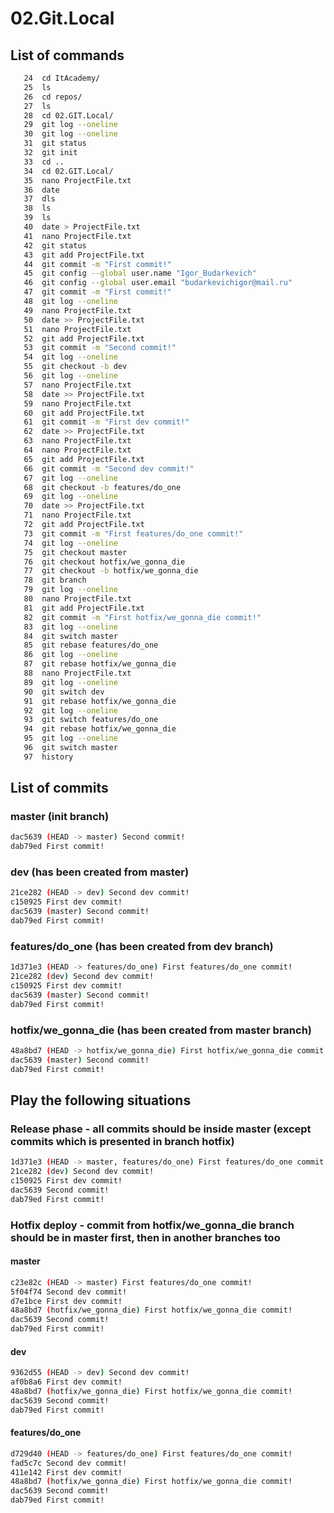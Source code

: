 # 02.Git.Local

## List of commands

```bash
   24  cd ItAcademy/
   25  ls
   26  cd repos/
   27  ls
   28  cd 02.GIT.Local/
   29  git log --oneline
   30  git log --oneline
   31  git status
   32  git init
   33  cd ..
   34  cd 02.GIT.Local/
   35  nano ProjectFile.txt
   36  date
   37  dls
   38  ls
   39  ls
   40  date > ProjectFile.txt
   41  nano ProjectFile.txt
   42  git status
   43  git add ProjectFile.txt
   44  git commit -m "First commit!"
   45  git config --global user.name "Igor_Budarkevich"
   46  git config --global user.email "budarkevichigor@mail.ru"
   47  git commit -m "First commit!"
   48  git log --oneline
   49  nano ProjectFile.txt
   50  date >> ProjectFile.txt
   51  nano ProjectFile.txt
   52  git add ProjectFile.txt
   53  git commit -m "Second commit!"
   54  git log --oneline
   55  git checkout -b dev
   56  git log --oneline
   57  nano ProjectFile.txt
   58  date >> ProjectFile.txt
   59  nano ProjectFile.txt
   60  git add ProjectFile.txt
   61  git commit -m "First dev commit!"
   62  date >> ProjectFile.txt
   63  nano ProjectFile.txt
   64  nano ProjectFile.txt
   65  git add ProjectFile.txt
   66  git commit -m "Second dev commit!"
   67  git log --oneline
   68  git checkout -b features/do_one
   69  git log --oneline
   70  date >> ProjectFile.txt
   71  nano ProjectFile.txt
   72  git add ProjectFile.txt
   73  git commit -m "First features/do_one commit!"
   74  git log --oneline
   75  git checkout master
   76  git checkout hotfix/we_gonna_die
   77  git checkout -b hotfix/we_gonna_die
   78  git branch
   79  git log --oneline
   80  nano ProjectFile.txt
   81  git add ProjectFile.txt
   82  git commit -m "First hotfix/we_gonna_die commit!"
   83  git log --oneline
   84  git switch master
   85  git rebase features/do_one
   86  git log --oneline
   87  git rebase hotfix/we_gonna_die
   88  nano ProjectFile.txt
   89  git log --oneline
   90  git switch dev
   91  git rebase hotfix/we_gonna_die
   92  git log --oneline
   93  git switch features/do_one
   94  git rebase hotfix/we_gonna_die
   95  git log --oneline
   96  git switch master
   97  history
```

## List of commits

### master (init branch)

```sh
dac5639 (HEAD -> master) Second commit!
dab79ed First commit!
```

### dev (has been created from master)

```sh
21ce282 (HEAD -> dev) Second dev commit!
c150925 First dev commit!
dac5639 (master) Second commit!
dab79ed First commit!
```

### features/do_one (has been created from dev branch)

```sh
1d371e3 (HEAD -> features/do_one) First features/do_one commit!
21ce282 (dev) Second dev commit!
c150925 First dev commit!
dac5639 (master) Second commit!
dab79ed First commit!
```

### hotfix/we_gonna_die (has been created from master branch)

```sh
48a8bd7 (HEAD -> hotfix/we_gonna_die) First hotfix/we_gonna_die commit!
dac5639 (master) Second commit!
dab79ed First commit!
```

## Play the following situations

### Release phase - all commits should be inside master (except commits which is presented in branch hotfix)

```sh
1d371e3 (HEAD -> master, features/do_one) First features/do_one commit!
21ce282 (dev) Second dev commit!
c150925 First dev commit!
dac5639 Second commit!
dab79ed First commit!
```

### Hotfix deploy - commit from hotfix/we_gonna_die branch should be in master first, then in another branches too

#### master

```sh
c23e82c (HEAD -> master) First features/do_one commit!
5f04f74 Second dev commit!
d7e1bce First dev commit!
48a8bd7 (hotfix/we_gonna_die) First hotfix/we_gonna_die commit!
dac5639 Second commit!
dab79ed First commit!
```

#### dev

```sh
9362d55 (HEAD -> dev) Second dev commit!
af0b8a6 First dev commit!
48a8bd7 (hotfix/we_gonna_die) First hotfix/we_gonna_die commit!
dac5639 Second commit!
dab79ed First commit!
```

#### features/do_one

```sh
d729d40 (HEAD -> features/do_one) First features/do_one commit!
fad5c7c Second dev commit!
411e142 First dev commit!
48a8bd7 (hotfix/we_gonna_die) First hotfix/we_gonna_die commit!
dac5639 Second commit!
dab79ed First commit!
```
